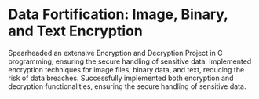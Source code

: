 # Data Fortification: Image, Binary, and Text Encryption
 Spearheaded an extensive Encryption and Decryption Project in C programming, ensuring the secure handling of sensitive data. Implemented encryption techniques for image files, binary data, and text, reducing the risk of data breaches. Successfully implemented both encryption and decryption functionalities, ensuring the secure handling of sensitive data.
